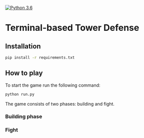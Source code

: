 [![Python 3.6](https://img.shields.io/badge/python-3.7.4-blue.svg)](https://www.python.org/downloads/release/python-360/)
# Terminal-based Tower Defense

## Installation
```bash
pip install -r requirements.txt
```

## How to play
To start the game run the following command:
```bash
python run.py
```

The game consists of two phases: building and fight.

### Building phase


### Fight


